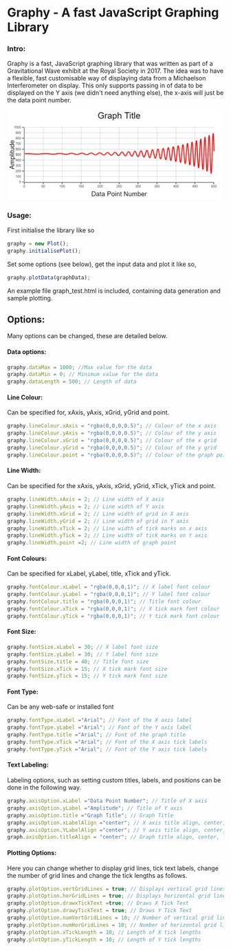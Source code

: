 # Graphy - A fast JavaScript Graphing Library 

### Intro:

Graphy is a fast, JavaScript graphing library that was written as part of a Gravitational Wave exhibit at the Royal Society in 2017. The idea was to have a flexible, fast customisable way of displaying data from a Michaelson Interferometer on display. This only supports passing in of data to be displayed on the Y axis (we didn't need anything else), the x-axis will just be the data point number.

![Example of Graphy](graphyExample.jpg)

### Usage:

First initialise the library like so

```javascript
graphy = new Plot();
graphy.initialisePlot();
```

Set some options (see below), get the input data and plot it like so, 

```javascript
graphy.plotData(graphData);
```

An example file graph_test.html is included, containing data generation and sample plotting. 

## Options:

Many options can be changed, these are detailed below.

#### Data options: 

```javascript
graphy.dataMax = 1000; //Max value for the data
graphy.dataMin = 0; // Minimum value for the data
graphy.dataLength = 500; // Length of data
```

#### Line Colour:

Can be specified for, xAxis, yAxis, xGrid, yGrid and point.

```javascript
graphy.lineColour.xAxis = "rgba(0,0,0,0.5)"; // Colour of the x axis
graphy.lineColour.yAxis = "rgba(0,0,0,0.5)"; // Colour of the y axis
graphy.lineColour.xGrid = "rgba(0,0,0,0.5)"; // Colour of the x grid
graphy.lineColour.yGrid = "rgba(0,0,0,0.5)"; // Colour of the y grid
graphy.lineColour.point = "rgba(0,0,0,0.5)"; // Colour of the graph points
```

#### Line Width:

Can be specified for the xAxis, yAxis, xGrid, yGrid, xTick, yTick and point.

```javascript
graphy.lineWidth.xAxis = 2; // Line width of X axis
graphy.lineWidth.yAxis = 2; // Line width of Y axis
graphy.lineWidth.xGrid = 2; // Line width of grid in X axis
graphy.lineWidth.yGrid = 2; // Line width of grid in Y axis
graphy.lineWidth.xTick = 2; // Line width of tick marks on x axis
graphy.lineWidth.yTick = 2; // Line width of tick marks on Y axis
graphy.lineWidth.point =2; // Line width of graph point 
```

#### Font Colours: 

Can be specified for xLabel, yLabel, title, xTick and yTick.

```javascript
graphy.fontColour.xLabel = "rgba(0,0,0,1)"; // X label font colour
graphy.fontColour.yLabel = "rgba(0,0,0,1)"; // Y label font colour
graphy.fontColour.title = "rgba(0,0,0,1)"; // Title font colour
graphy.fontColour.xTick = "rgba(0,0,0,1)"; // X tick mark font colour
graphy.fontColour.yTick = "rgba(0,0,0,1)"; // Y tick mark font colour
```

#### Font Size:

```javascript
graphy.fontSize.xLabel = 30; // X label font size
graphy.fontSize.yLabel = 30; // Y label font size
graphy.fontSize.title = 40; // Title font size
graphy.fontSize.xTick = 15; // X tick mark font size
graphy.fontSize.yTick = 15; // Y tick mark font size
```

#### Font Type:

Can be any web-safe or installed font

```javascript
graphy.fontType.xLabel ="Arial"; // Font of the X axis label
graphy.fontType.yLabel ="Arial"; // Font of the Y axis label
graphy.fontType.title ="Arial"; // Font of the graph title
graphy.fontType.xTick ="Arial"; // Font of the X axis tick labels
graphy.fontType.yTick ="Arial"; // Font of the Y axis tick labels
```

#### Text Labeling:

Labeling options, such as setting custom titles, labels, and positions can be done in the following way. 

```javascript
graphy.axisOption.xLabel ="Data Point Number"; // Title of X axis
graphy.axisOption.yLabel ="Amplitude"; // Title of Y axis
graphy.axisOption.title ="Graph Title"; // Graph Title
graphy.axisOption.xLabelAlign ="center"; // X axis title align, center, left, right
graphy.axisOption.YLabelAlign ="center"; // Y axis title align, center, left, right
graph.axisOption.titleAlign = "center"; // Graph title align, center, left, right
```

#### Plotting Options:

Here you can change whether to display grid lines, tick text labels, change the number of grid lines and change the tick lengths as follows. 

```javascript
graphy.plotOption.vertGridLines = true; // Displays vertical grid lines
graphy.plotOption.horGridLines = true; // Displays horizontal grid lines
graphy.plotOption.drawxTickText =true; // Draws X Tick Text
graphy.plotOption.drawyTickText = true; // Draws Y Tick Text
graphy.plotOption.numVertGridLines = 10; // Number of vertical grid lines
graphy.plotOption.numHorGridLines = 10; // Number of horizontal grid lines
graphy.plotOption.xTickLength = 10; // Length of X tick lengths
graphy.plotOption.yTickLength = 10; // Length of Y tick lengths
```

